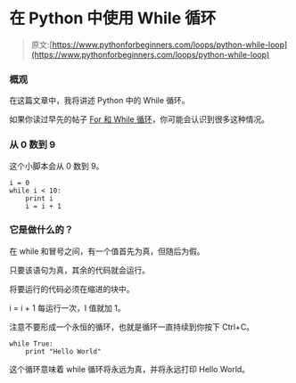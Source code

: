 # 在 Python 中使用 While 循环

> 原文:[https://www.pythonforbeginners.com/loops/python-while-loop](https://www.pythonforbeginners.com/loops/python-while-loop)

### 概观

在这篇文章中，我将讲述 Python 中的 While 循环。

如果你读过早先的帖子 [For 和 While 循环](https://www.pythonforbeginners.com/loops/for-while-and-nested-loops-in-python)，你可能会认识到很多这种情况。

### 从 0 数到 9

这个小脚本会从 0 数到 9。

```
i = 0
while i < 10:
    print i
    i = i + 1

```

### 它是做什么的？

在 while 和冒号之间，有一个值首先为真，但随后为假。

只要该语句为真，其余的代码就会运行。

将要运行的代码必须在缩进的块中。

i = i + 1 每运行一次，I 值就加 1。

注意不要形成一个永恒的循环，也就是循环一直持续到你按下 Ctrl+C。

```
while True:
    print "Hello World"

```

这个循环意味着 while 循环将永远为真，并将永远打印 Hello World。